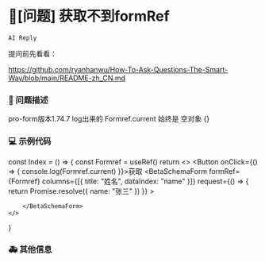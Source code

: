 # 🧐[问题] 获取不到formRef

`AI Reply`

提问前先看看：

https://github.com/ryanhanwu/How-To-Ask-Questions-The-Smart-Way/blob/main/README-zh_CN.md

### 🧐 问题描述

<!--
详细地描述问题，让大家都能理解
-->

pro-form版本1.74.7 log出来的 Formref.current 始终是 空对象 {}

### 💻 示例代码

const Index = () => {
const Formref = useRef()
return <>
<Button onClick={() => {
console.log(Formref.current)
}}>获取</Button>
<BetaSchemaForm
formRef={Formref}
columns={[{
title: "姓名",
dataIndex: "name"
}]}
request={() => {
return Promise.resolve({
name: "张三"
})
}} >

        </BetaSchemaForm>
    </>

}

<!--
如果你有解决方案，在这里清晰地阐述
-->

### 🚑 其他信息

<!--
如截图等其他信息可以贴在这里

![image](https://user-images.githubusercontent.com/26292353/211312057-fe39c183-deb1-4d37-bfef-ea5566b1b859.png)



## chenshuai2144

我记得修复了 能搞个在线的复现吗
          

## laosandegudai

> 我记得修复了 能搞个在线的复现吗

这个我也遇到了，目前表象是request的使用导致的,去掉request一切正常，目前我的版本是

@ant-design/pro-form 1.74.7
@ant-design/pro-components@1.1.25
          

## chenshuai2144

 > TAutomatically replying with ChatGPT can be attempted, but it cannot be guaranteed to be completely accurate and may not fully address all issues. Please feel free to reply if you have any further questions or concerns.
 > 此回复基于 ChatGPT 自动生成，可以尝试下方案，官方人员会在一定时间后继续继续处理。

这个问题可能是由于 `BetaSchemaForm` 组件在请求数据时，导致 `formRef.current` 没有被正确地赋值。可以在请求完成之后，手动调用一下 `Formref.current?.resetFields()` 方法重置表单域的值，并打印一下 `Formref.current` 对象。

代码示例：

```
const Index = () => {
    const Formref = useRef();

    const handleRequest = () => {
        return Promise.resolve({
            name: "张三"
        }).then((data) => {
            Formref.current?.resetFields(); // 手动重置表单域的值
            console.log(Formref.current); // 打印Formref.current 看是否正确赋值
            return data;
        });
    };

    return (
        <>
            <Button onClick={() => {
                console.log(Formref.current);
            }}>获取</Button>
            <BetaSchemaForm
                formRef={Formref}
                columns={[{
                    title: "姓名",
                    dataIndex: "name"
                }]}
                request={handleRequest}
            >
            </BetaSchemaForm>
        </>
    );
}
```

如果上述方法无效，也可以尝试升级 `@ant-design/pro-form` 和 `@ant-design/pro-components` 包的版本至最新版本看是否已经修复此问题。

参考文档：

- [Ant Design Pro Form 文档 - formRef](https://procomponents.ant.design/components/form-cn/#formref)
- [Ant Design Form 文档 - resetFields](https://ant.design/components/form-cn/#API)
          

## chenshuai2144

升级到 2.0 把

`    "@ant-design/pro-form": "2.15.1",`
